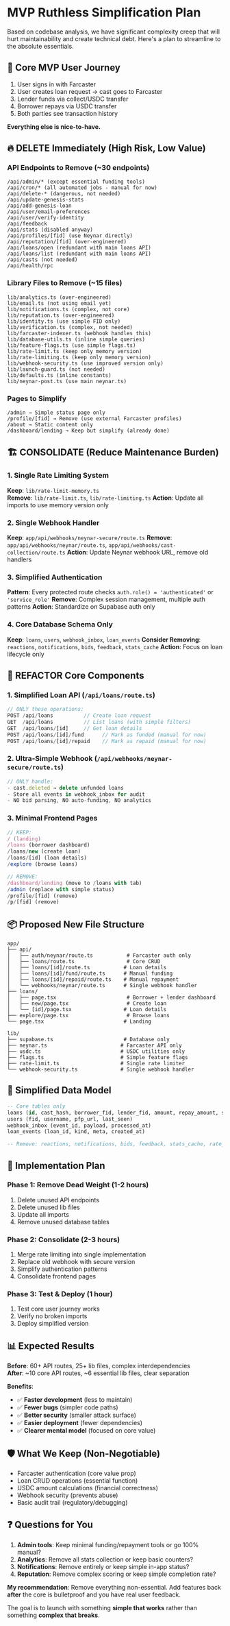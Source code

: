 # MVP Ruthless Simplification Plan

Based on codebase analysis, we have significant complexity creep that will hurt maintainability and create technical debt. Here's a plan to streamline to the absolute essentials.

## 🎯 **Core MVP User Journey**
1. User signs in with Farcaster
2. User creates loan request → cast goes to Farcaster  
3. Lender funds via collect/USDC transfer
4. Borrower repays via USDC transfer
5. Both parties see transaction history

**Everything else is nice-to-have.**

## 🔥 **DELETE Immediately (High Risk, Low Value)**

### API Endpoints to Remove (~30 endpoints)
```
/api/admin/* (except essential funding tools)
/api/cron/* (all automated jobs - manual for now)
/api/delete-* (dangerous, not needed)
/api/update-genesis-stats
/api/add-genesis-loan  
/api/user/email-preferences
/api/user/verify-identity
/api/feedback
/api/stats (disabled anyway)
/api/profiles/[fid] (use Neynar directly)
/api/reputation/[fid] (over-engineered)
/api/loans/open (redundant with main loans API)
/api/loans/list (redundant with main loans API)
/api/casts (not needed)
/api/health/rpc
```

### Library Files to Remove (~15 files)
```
lib/analytics.ts (over-engineered)
lib/email.ts (not using email yet)
lib/notifications.ts (complex, not core)
lib/reputation.ts (over-engineered)
lib/identity.ts (use simple FID only)
lib/verification.ts (complex, not needed)
lib/farcaster-indexer.ts (webhook handles this)
lib/database-utils.ts (inline simple queries)
lib/feature-flags.ts (use simple flags.ts)
lib/rate-limit.ts (keep only memory version)
lib/rate-limiting.ts (keep only memory version) 
lib/webhook-security.ts (use improved version only)
lib/launch-guard.ts (not needed)
lib/defaults.ts (inline constants)
lib/neynar-post.ts (use main neynar.ts)
```

### Pages to Simplify
```
/admin → Simple status page only
/profile/[fid] → Remove (use external Farcaster profiles)
/about → Static content only
/dashboard/lending → Keep but simplify (already done)
```

## 🏗 **CONSOLIDATE (Reduce Maintenance Burden)**

### 1. Single Rate Limiting System
**Keep**: `lib/rate-limit-memory.ts`  
**Remove**: `lib/rate-limit.ts`, `lib/rate-limiting.ts`
**Action**: Update all imports to use memory version only

### 2. Single Webhook Handler  
**Keep**: `app/api/webhooks/neynar-secure/route.ts`
**Remove**: `app/api/webhooks/neynar/route.ts`, `app/api/webhooks/cast-collection/route.ts`
**Action**: Update Neynar webhook URL, remove old handlers

### 3. Simplified Authentication
**Pattern**: Every protected route checks `auth.role() = 'authenticated'` or `'service_role'`
**Remove**: Complex session management, multiple auth patterns
**Action**: Standardize on Supabase auth only

### 4. Core Database Schema Only
**Keep**: `loans`, `users`, `webhook_inbox`, `loan_events`
**Consider Removing**: `reactions`, `notifications`, `bids`, `feedback`, `stats_cache`
**Action**: Focus on loan lifecycle only

## 🎯 **REFACTOR Core Components**

### 1. Simplified Loan API (`/api/loans/route.ts`)
```typescript
// ONLY these operations:
POST /api/loans          // Create loan request
GET  /api/loans          // List loans (with simple filters)
GET  /api/loans/[id]     // Get loan details
POST /api/loans/[id]/fund      // Mark as funded (manual for now)  
POST /api/loans/[id]/repaid    // Mark as repaid (manual for now)
```

### 2. Ultra-Simple Webhook (`/api/webhooks/neynar-secure/route.ts`)
```typescript
// ONLY handle:
- cast.deleted → delete unfunded loans
- Store all events in webhook_inbox for audit
- NO bid parsing, NO auto-funding, NO analytics
```

### 3. Minimal Frontend Pages
```typescript
// KEEP:
/ (landing)
/loans (borrower dashboard)  
/loans/new (create loan)
/loans/[id] (loan details)
/explore (browse loans)

// REMOVE:
/dashboard/lending (move to /loans with tab)
/admin (replace with simple status)
/profile/[fid] (remove)
/p/[fid] (remove)
```

## 📦 **Proposed New File Structure**

```
app/
├── api/
│   ├── auth/neynar/route.ts           # Farcaster auth only
│   ├── loans/route.ts                 # Core CRUD
│   ├── loans/[id]/route.ts           # Loan details
│   ├── loans/[id]/fund/route.ts      # Manual funding
│   ├── loans/[id]/repaid/route.ts    # Manual repayment  
│   └── webhooks/neynar/route.ts      # Single webhook handler
├── loans/
│   ├── page.tsx                       # Borrower + lender dashboard
│   ├── new/page.tsx                   # Create loan
│   └── [id]/page.tsx                 # Loan details
├── explore/page.tsx                   # Browse loans
└── page.tsx                          # Landing

lib/
├── supabase.ts                       # Database only
├── neynar.ts                        # Farcaster API only  
├── usdc.ts                          # USDC utilities only
├── flags.ts                         # Simple feature flags
├── rate-limit.ts                    # Single rate limiter
└── webhook-security.ts              # Single webhook handler
```

## 🧪 **Simplified Data Model**

```sql
-- Core tables only
loans (id, cast_hash, borrower_fid, lender_fid, amount, repay_amount, status, created_at)
users (fid, username, pfp_url, last_seen)  
webhook_inbox (event_id, payload, processed_at)
loan_events (loan_id, kind, meta, created_at)

-- Remove: reactions, notifications, bids, feedback, stats_cache, rate_limits
```

## 🚀 **Implementation Plan**

### Phase 1: Remove Dead Weight (1-2 hours)
1. Delete unused API endpoints 
2. Delete unused lib files
3. Update all imports
4. Remove unused database tables

### Phase 2: Consolidate (2-3 hours)  
1. Merge rate limiting into single implementation
2. Replace old webhook with secure version
3. Simplify authentication patterns
4. Consolidate frontend pages

### Phase 3: Test & Deploy (1 hour)
1. Test core user journey works
2. Verify no broken imports
3. Deploy simplified version

## 📊 **Expected Results**

**Before**: 60+ API routes, 25+ lib files, complex interdependencies  
**After**: ~10 core API routes, ~6 essential lib files, clear separation

**Benefits**:
- ✅ **Faster development** (less to maintain)
- ✅ **Fewer bugs** (simpler code paths)  
- ✅ **Better security** (smaller attack surface)
- ✅ **Easier deployment** (fewer dependencies)
- ✅ **Clearer mental model** (focused on core value)

## 🛡 **What We Keep (Non-Negotiable)**

- Farcaster authentication (core value prop)
- Loan CRUD operations (essential function)
- USDC amount calculations (financial correctness)
- Webhook security (prevents abuse)
- Basic audit trail (regulatory/debugging)

## ❓ **Questions for You**

1. **Admin tools**: Keep minimal funding/repayment tools or go 100% manual?
2. **Analytics**: Remove all stats collection or keep basic counters?  
3. **Notifications**: Remove entirely or keep simple in-app status?
4. **Reputation**: Remove complex scoring or keep simple completion rate?

**My recommendation**: Remove everything non-essential. Add features back **after** the core is bulletproof and you have real user feedback.

The goal is to launch with something **simple that works** rather than something **complex that breaks**.